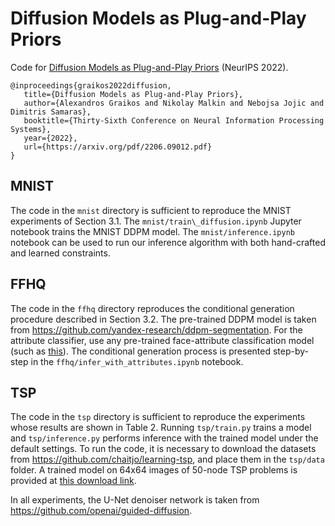 # Diffusion Models as Plug-and-Play Priors
Code for [Diffusion Models as Plug-and-Play Priors](https://arxiv.org/abs/2206.09012) (NeurIPS 2022).

```
@inproceedings{graikos2022diffusion,
   title={Diffusion Models as Plug-and-Play Priors},
   author={Alexandros Graikos and Nikolay Malkin and Nebojsa Jojic and Dimitris Samaras},
   booktitle={Thirty-Sixth Conference on Neural Information Processing Systems},
   year={2022},
   url={https://arxiv.org/pdf/2206.09012.pdf}
}
```

## MNIST
The code in the `mnist` directory is sufficient to reproduce the MNIST experiments of Section 3.1. The `mnist/train\_diffusion.ipynb` Jupyter notebook trains the MNIST DDPM model. The `mnist/inference.ipynb` notebook can be used to run our inference algorithm with both hand-crafted and learned constraints.

## FFHQ
The code in the `ffhq` directory reproduces the conditional generation procedure described in Section 3.2. The pre-trained DDPM model is taken from https://github.com/yandex-research/ddpm-segmentation. For the attribute classifier, use any pre-trained face-attribute classification model (such as [this](https://github.com/Hawaii0821/FaceAttr-Analysis)). The conditional generation process is presented step-by-step in the `ffhq/infer_with_attributes.ipynb` notebook.

## TSP 
The code in the `tsp` directory is sufficient to reproduce the experiments whose results are shown in Table 2. Running `tsp/train.py` trains a model and `tsp/inference.py` performs inference with the trained model under the default settings. To run the code, it is necessary to download the datasets from https://github.com/chaitjo/learning-tsp, and place them in the `tsp/data` folder. A trained model on 64x64 images of 50-node TSP problems is provided at [this download link](https://diffusion-priors.s3.amazonaws.com/unet50_64_8.pth).

In all experiments, the U-Net denoiser network is taken from https://github.com/openai/guided-diffusion.
